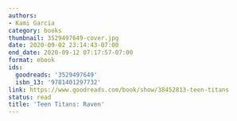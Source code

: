 ```yaml
---
authors:
- Kami Garcia
category: books
thumbnail: 3529497649-cover.jpg
date: 2020-09-02 23:14:43-07:00
end_date: 2020-09-12 07:17:57-07:00
format: ebook
ids:
  goodreads: '3529497649'
  isbn_13: '9781401297732'
link: https://www.goodreads.com/book/show/38452813-teen-titans
status: read
title: 'Teen Titans: Raven'
---
```

